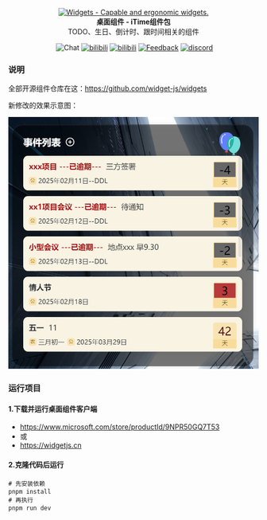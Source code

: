 <p align="center">
<a href="https://github.com/widget-js/widgets">
  <img width="100" src="https://raw.githubusercontent.com/widget-js/widgets/master/screenshot/logo.png" alt="Widgets - Capable and ergonomic widgets." width="300">
</a>
<br>
<b>桌面组件 - iTime组件包</b>
<br>
TODO、生日、倒计时、跟时间相关的组件
</p>

<p align="center">
  <img src="https://img.shields.io/github/license/widget-js/widgets" alt="">
  <img src="https://img.shields.io/badge/Q%E7%BE%A4-701784679-EB1923?logo=tencentqq&logoColor=white&sanitize=true" alt="Chat">
  <a href="https://chat.openai.com/"><img src="https://img.shields.io/badge/-ChatGPT-412991?logo=openai&logoColor=white" alt="bilibili"></a>
  <a href="https://space.bilibili.com/207395767"><img src="https://img.shields.io/badge/-Bilibili-00A1D6?logo=bilibili&logoColor=white" alt="bilibili"></a>
  <a href="https://txc.qq.com/products/450189"><img src="https://img.shields.io/badge/-功能建议-2378ff?logo=vowpalwabbit&logoColor=white&sanitize=true" alt="Feedback"></a>
  <a href="https://discord.gg/vwSAaRR8cT"><img src="https://img.shields.io/badge/-Discord-5865F2?logo=discord&logoColor=white" alt="discord"></a>
</p>

### 说明

全部开源组件仓库在这：https://github.com/widget-js/widgets

新修改的效果示意图：
<p align="center">
  <img src="https://github.com/PPalouga/event_list/blob/master/event_list.png" alt="">
</p>

### 运行项目
#### 1.下载并运行桌面组件客户端
- https://www.microsoft.com/store/productId/9NPR50GQ7T53
- 或
- https://widgetjs.cn

#### 2.克隆代码后运行
```shell
# 先安装依赖
pnpm install
# 再执行
pnpm run dev
```

